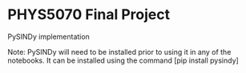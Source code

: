 # PHYS5070 Final Project
 PySINDy implementation

Note: PySINDy will need to be installed prior to using it in any of the notebooks. It can be installed using the command [pip install pysindy]
